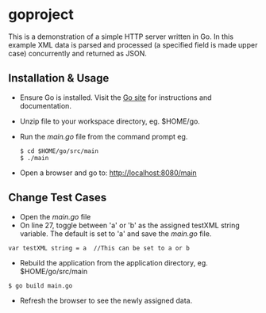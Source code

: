 # goproject
This is a demonstration of a simple HTTP server written in Go. In this example XML data is parsed and processed (a specified field is  made upper case) concurrently and returned as JSON.

## Installation & Usage
- Ensure Go is installed. Visit the [Go site](https://golang.org/doc/install) for instructions and documentation.

- Unzip file to your workspace directory, eg. $HOME/go.
- Run the *main.go* file from the command prompt eg.
  ```
  $ cd $HOME/go/src/main
  $ ./main 
  ```
 - Open a browser and go to: [http://localhost:8080/main](http://localhost:8080/main)

## Change Test Cases
- Open the *main.go* file
- On line 27, toggle between 'a' or 'b' as the assigned testXML string variable. The default is set to 'a' and save the *main.go* file.

```
var testXML string = a  //This can be set to a or b
```
- Rebuild the application from the application directory, eg. $HOME/go/src/main
```
$ go build main.go
```
- Refresh the browser to see the newly assigned data.



